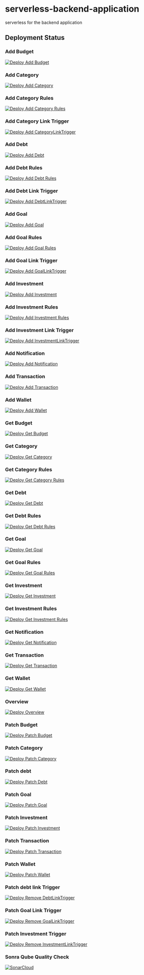 # serverless-backend-application
serverless for the backend application

## Deployment Status

### Add Budget 

[![Deploy Add Budget](https://github.com/BlitzBudget/serverless-backend-application/actions/workflows/add-budget-deploy.yml/badge.svg)](https://github.com/BlitzBudget/serverless-backend-application/actions/workflows/add-budget-deploy.yml)

### Add Category

[![Deploy Add Category](https://github.com/BlitzBudget/serverless-backend-application/actions/workflows/add-category-deploy.yml/badge.svg)](https://github.com/BlitzBudget/serverless-backend-application/actions/workflows/add-category-deploy.yml)

### Add Category Rules

[![Deploy Add Category Rules](https://github.com/BlitzBudget/serverless-backend-application/actions/workflows/add-category-rules-deploy.yml/badge.svg)](https://github.com/BlitzBudget/serverless-backend-application/actions/workflows/add-category-rules-deploy.yml)

### Add Category Link Trigger

[![Deploy Add CategoryLinkTrigger](https://github.com/BlitzBudget/serverless-backend-application/actions/workflows/add-category-link-trigger.yml/badge.svg)](https://github.com/BlitzBudget/serverless-backend-application/actions/workflows/add-category-link-trigger.yml)

### Add Debt

[![Deploy Add Debt](https://github.com/BlitzBudget/serverless-backend-application/actions/workflows/add-debt-deploy.yml/badge.svg)](https://github.com/BlitzBudget/serverless-backend-application/actions/workflows/add-debt-deploy.yml)

### Add Debt Rules

[![Deploy Add Debt Rules](https://github.com/BlitzBudget/serverless-backend-application/actions/workflows/add-debt-rules-deploy.yml/badge.svg)](https://github.com/BlitzBudget/serverless-backend-application/actions/workflows/add-debt-rules-deploy.yml)

### Add Debt Link Trigger

[![Deploy Add DebtLinkTrigger](https://github.com/BlitzBudget/serverless-backend-application/actions/workflows/add-debt-link-trigger.yml/badge.svg)](https://github.com/BlitzBudget/serverless-backend-application/actions/workflows/add-debt-link-trigger.yml)

### Add Goal

[![Deploy Add Goal](https://github.com/BlitzBudget/serverless-backend-application/actions/workflows/add-goal-deploy.yml/badge.svg)](https://github.com/BlitzBudget/serverless-backend-application/actions/workflows/add-goal-deploy.yml)

### Add Goal Rules

[![Deploy Add Goal Rules](https://github.com/BlitzBudget/serverless-backend-application/actions/workflows/add-goal-rules-deploy.yml/badge.svg)](https://github.com/BlitzBudget/serverless-backend-application/actions/workflows/add-goal-rules-deploy.yml)

### Add Goal Link Trigger

[![Deploy Add GoalLinkTrigger](https://github.com/BlitzBudget/serverless-backend-application/actions/workflows/add-goal-link-trigger.yml/badge.svg)](https://github.com/BlitzBudget/serverless-backend-application/actions/workflows/add-goal-link-trigger.yml)

### Add Investment

[![Deploy Add Investment](https://github.com/BlitzBudget/serverless-backend-application/actions/workflows/add-investment-deploy.yml/badge.svg)](https://github.com/BlitzBudget/serverless-backend-application/actions/workflows/add-investment-deploy.yml)

### Add Investment Rules

[![Deploy Add Investment Rules](https://github.com/BlitzBudget/serverless-backend-application/actions/workflows/add-investment-rules-deploy.yml/badge.svg)](https://github.com/BlitzBudget/serverless-backend-application/actions/workflows/add-investment-rules-deploy.yml)

### Add Investment Link Trigger

[![Deploy Add InvestmentLinkTrigger](https://github.com/BlitzBudget/serverless-backend-application/actions/workflows/add-investment-link-trigger.yml/badge.svg)](https://github.com/BlitzBudget/serverless-backend-application/actions/workflows/add-investment-link-trigger.yml)

### Add Notification

[![Deploy Add Notification](https://github.com/BlitzBudget/serverless-backend-application/actions/workflows/add-notifications-deploy.yml/badge.svg)](https://github.com/BlitzBudget/serverless-backend-application/actions/workflows/add-notifications-deploy.yml)

### Add Transaction

[![Deploy Add Transaction](https://github.com/BlitzBudget/serverless-backend-application/actions/workflows/add-transaction-deploy.yml/badge.svg)](https://github.com/BlitzBudget/serverless-backend-application/actions/workflows/add-transaction-deploy.yml)

### Add Wallet

[![Deploy Add Wallet](https://github.com/BlitzBudget/serverless-backend-application/actions/workflows/add-wallet-deploy.yml/badge.svg)](https://github.com/BlitzBudget/serverless-backend-application/actions/workflows/add-wallet-deploy.yml)

### Get Budget

[![Deploy Get Budget](https://github.com/BlitzBudget/serverless-backend-application/actions/workflows/get-budget-deploy.yml/badge.svg)](https://github.com/BlitzBudget/serverless-backend-application/actions/workflows/get-budget-deploy.yml)


### Get Category

[![Deploy Get Category](https://github.com/BlitzBudget/serverless-backend-application/actions/workflows/get-category-deploy.yml/badge.svg)](https://github.com/BlitzBudget/serverless-backend-application/actions/workflows/get-category-deploy.yml)

### Get Category Rules

[![Deploy Get Category Rules](https://github.com/BlitzBudget/serverless-backend-application/actions/workflows/get-category-rules-deploy.yml/badge.svg)](https://github.com/BlitzBudget/serverless-backend-application/actions/workflows/get-category-rules-deploy.yml)

### Get Debt

[![Deploy Get Debt](https://github.com/BlitzBudget/serverless-backend-application/actions/workflows/get-debt-deploy.yml/badge.svg)](https://github.com/BlitzBudget/serverless-backend-application/actions/workflows/get-debt-deploy.yml)

### Get Debt Rules

[![Deploy Get Debt Rules](https://github.com/BlitzBudget/serverless-backend-application/actions/workflows/get-debt-rules-deploy.yml/badge.svg)](https://github.com/BlitzBudget/serverless-backend-application/actions/workflows/get-debt-rules-deploy.yml)

### Get Goal

[![Deploy Get Goal](https://github.com/BlitzBudget/serverless-backend-application/actions/workflows/get-goal-deploy.yml/badge.svg)](https://github.com/BlitzBudget/serverless-backend-application/actions/workflows/get-goal-deploy.yml)

### Get Goal Rules

[![Deploy Get Goal Rules](https://github.com/BlitzBudget/serverless-backend-application/actions/workflows/get-goal-rules-deploy.yml/badge.svg)](https://github.com/BlitzBudget/serverless-backend-application/actions/workflows/get-goal-rules-deploy.yml)

### Get Investment

[![Deploy Get Investment](https://github.com/BlitzBudget/serverless-backend-application/actions/workflows/get-investment-deploy.yml/badge.svg)](https://github.com/BlitzBudget/serverless-backend-application/actions/workflows/get-investment-deploy.yml)

### Get Investment Rules

[![Deploy Get Investment Rules](https://github.com/BlitzBudget/serverless-backend-application/actions/workflows/get-investment-rules-deploy.yml/badge.svg)](https://github.com/BlitzBudget/serverless-backend-application/actions/workflows/get-investment-rules-deploy.yml)

### Get Notification

[![Deploy Get Notification](https://github.com/BlitzBudget/serverless-backend-application/actions/workflows/get-notifications-deploy.yml/badge.svg)](https://github.com/BlitzBudget/serverless-backend-application/actions/workflows/get-notifications-deploy.yml)

### Get Transaction

[![Deploy Get Transaction](https://github.com/BlitzBudget/serverless-backend-application/actions/workflows/get-transaction-deploy.yml/badge.svg)](https://github.com/BlitzBudget/serverless-backend-application/actions/workflows/get-transaction-deploy.yml)

### Get Wallet

[![Deploy Get Wallet](https://github.com/BlitzBudget/serverless-backend-application/actions/workflows/get-wallet-deploy.yml/badge.svg)](https://github.com/BlitzBudget/serverless-backend-application/actions/workflows/get-wallet-deploy.yml)

### Overview

[![Deploy Overview](https://github.com/BlitzBudget/serverless-backend-application/actions/workflows/overview-deploy.yml/badge.svg)](https://github.com/BlitzBudget/serverless-backend-application/actions/workflows/overview-deploy.yml)

### Patch Budget

[![Deploy Patch Budget](https://github.com/BlitzBudget/serverless-backend-application/actions/workflows/patch-budget-deploy.yml/badge.svg)](https://github.com/BlitzBudget/serverless-backend-application/actions/workflows/patch-budget-deploy.yml)

### Patch Category

[![Deploy Patch Category](https://github.com/BlitzBudget/serverless-backend-application/actions/workflows/patch-category-deploy.yml/badge.svg)](https://github.com/BlitzBudget/serverless-backend-application/actions/workflows/patch-category-deploy.yml)

### Patch debt

[![Deploy Patch Debt](https://github.com/BlitzBudget/serverless-backend-application/actions/workflows/patch-debt-deploy.yml/badge.svg)](https://github.com/BlitzBudget/serverless-backend-application/actions/workflows/patch-debt-deploy.yml)

### Patch Goal

[![Deploy Patch Goal](https://github.com/BlitzBudget/serverless-backend-application/actions/workflows/patch-goal-deploy.yml/badge.svg)](https://github.com/BlitzBudget/serverless-backend-application/actions/workflows/patch-goal-deploy.yml)

### Patch Investment

[![Deploy Patch Investment](https://github.com/BlitzBudget/serverless-backend-application/actions/workflows/patch-investment-deploy.yml/badge.svg)](https://github.com/BlitzBudget/serverless-backend-application/actions/workflows/patch-investment-deploy.yml)


### Patch Transaction

[![Deploy Patch Transaction](https://github.com/BlitzBudget/serverless-backend-application/actions/workflows/patch-transaction-deploy.yml/badge.svg)](https://github.com/BlitzBudget/serverless-backend-application/actions/workflows/patch-transaction-deploy.yml)

### Patch Wallet

[![Deploy Patch Wallet](https://github.com/BlitzBudget/serverless-backend-application/actions/workflows/patch-wallet-deploy.yml/badge.svg)](https://github.com/BlitzBudget/serverless-backend-application/actions/workflows/patch-wallet-deploy.yml)


### Patch debt link Trigger

[![Deploy Remove DebtLinkTrigger](https://github.com/BlitzBudget/serverless-backend-application/actions/workflows/remove-debt-link-trigger.yml/badge.svg)](https://github.com/BlitzBudget/serverless-backend-application/actions/workflows/remove-debt-link-trigger.yml)

### Patch Goal Link Trigger

[![Deploy Remove GoalLinkTrigger](https://github.com/BlitzBudget/serverless-backend-application/actions/workflows/remove-goal-link-trigger.yml/badge.svg)](https://github.com/BlitzBudget/serverless-backend-application/actions/workflows/remove-goal-link-trigger.yml)

### Patch Investment Trigger

[![Deploy Remove InvestmentLinkTrigger](https://github.com/BlitzBudget/serverless-backend-application/actions/workflows/remove-investment-link-trigger.yml/badge.svg)](https://github.com/BlitzBudget/serverless-backend-application/actions/workflows/remove-investment-link-trigger.yml)

### Sonra Qube Quality Check 

[![SonarCloud](https://sonarcloud.io/images/project_badges/sonarcloud-white.svg)](https://sonarcloud.io/summary/new_code?id=BlitzBudget_serverless-backend-application)

